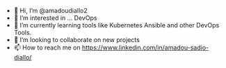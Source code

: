 - 👋 Hi, I’m @amadoudiallo2
- 👀 I’m interested in ... DevOps
- 🌱 I’m currently learning tools like Kubernetes Ansible and other DevOps Tools.
- 💞️ I’m looking to collaborate on new projects
- 📫 How to reach me on https://www.linkedin.com/in/amadou-sadio-diallo/

<!---
amadoudiallo2/amadoudiallo2 is a ✨ special ✨ repository because its `README.md` (this file) appears on your GitHub profile.
You can click the Preview link to take a look at your changes.
--->

